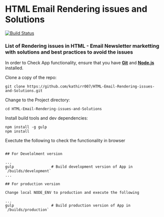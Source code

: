 # HTML Email Rendering issues and Solutions

[![Build Status](https://travis-ci.org/kathirr007/HTML-Email-Rendering-issues-and-Solutions.svg?branch=master)](https://travis-ci.org/kathirr007/HTML-Email-Rendering-issues-and-Solutions)

### List of Rendering issues in HTML - Email Newsletter marketting with solutions and best practices to avoid the issues

In order to Check App functionality, ensure that you have **[Git](http://git-scm.com/downloads)** and **[Node.js](http://nodejs.org)** installed.

Clone a copy of the repo: 

```
git clone https://github.com/kathirr007/HTML-Email-Rendering-issues-and-Solutions.git
```

Change to the Project directory:

```
cd HTML-Email-Rendering-issues-and-Solutions
```

Install build tools and dev dependencies:

```
npm install -g gulp
npm install
```

Exectute the following to check the functionality in browser

```

## For Develolment version

...
gulp                 # Build development version of App in `/builds/development`
...

## For production version

Change local NODE_ENV to production and execute the following

...
gulp                 # Build production version of App in `/builds/production`
```
